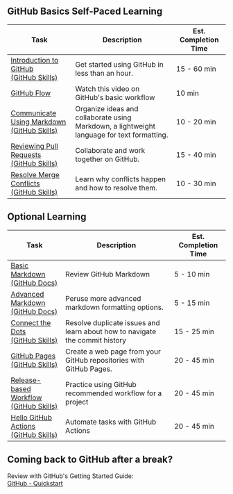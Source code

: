 ## GitHub Basics Self-Paced Learning

| Task                                                                                                                                                                                                                          | Description                                                                                | Est. Completion Time |
|-------------------------------------------------------------------------------------------------------------------------------------------------------------------------------------------------------------------------------|--------------------------------------------------------------------------------------------|-----------------------|
| [Introduction to GitHub<br>(GitHub Skills)](https://github.com/skills/introduction-to-github)                                                                                                                                 | Get started using GitHub in less than an hour.                                             | 15 - 60 min           |
| [GitHub Flow](needs.link.here)                                                                                                                                                         | Watch this video on GitHub's basic workflow                                                | 10 min                |
| [Communicate Using Markdown<br>(GitHub Skills)](https://github.com/skills/communicate-using-markdown)                                                                                                                         | Organize ideas and collaborate using Markdown, a lightweight language for text formatting. | 10 - 20 min           |
| [Reviewing Pull Requests<br>(GitHub Skills)](https://github.com/skills/review-pull-requests)                                                                                                                                  | Collaborate and work together on GitHub.                                                   | 15 - 40 min           |
| [Resolve Merge Conflicts<br>(GitHub Skills)](https://github.com/skills/resolve-merge-conflicts)                                                                                                                               | Learn why conflicts happen and how to resolve them.                                        | 10 - 30 min           |

## Optional Learning

| Task                                                                                                                                                                                  | Description                                                                 | Est. Completion Time |
|---------------------------------------------------------------------------------------------------------------------------------------------------------------------------------------|-----------------------------------------------------------------------------|-----------------------|
| [Basic Markdown<br>(GitHub Docs)](https://docs.github.com/en/get-started/writing-on-github/getting-started-with-writing-and-formatting-on-github/basic-writing-and-formatting-syntax) | Review GitHub Markdown                                                      | 5 - 10 min            |
| [Advanced Markdown<br>(GitHub Docs)](https://docs.github.com/en/get-started/writing-on-github/working-with-advanced-formatting)                                                       | Peruse more advanced markdown formatting options.                           | 5 - 15 min            |
| [Connect the Dots<br>(GitHub Skills)](https://github.com/skills/connect-the-dots)                                                                                                     | Resolve duplicate issues and learn about how to navigate the commit history | 15 - 25 min           |
| [GitHub Pages<br>(GitHub Skills)](https://github.com/skills/github-pages)                                                                                                             | Create a web page from your GitHub repositories with GitHub Pages.          | 20 - 45 min           |
| [Release-based Workflow<br>(GitHub Skills)](https://github.com/skills/release-based-workflow)                                                                                         | Practice using GitHub recommended workflow for a project                    | 20 - 45 min           |
| [Hello GitHub Actions<br>(GitHub Skills)](https://github.com/skills/hello-github-actions)                                                                                             | Automate tasks with GitHub Actions                                          | 20 - 45 min           |

## Coming back to GitHub after a break?

Review with GitHub's Getting Started Guide:  
[GitHub - Quickstart](https://)
